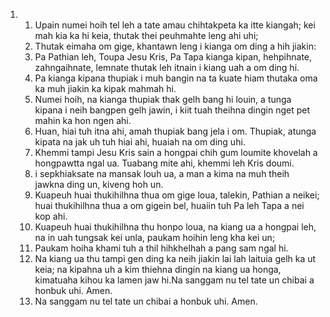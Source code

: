 <ol>
  <li>
    <ol>
      <li>Upain numei hoih tel leh a tate amau chihtakpeta ka itte kiangah; kei mah kia ka hi keia, thutak thei peuhmahte leng ahi uhi;</li>
      <li>Thutak eimaha om gige, khantawn leng i kianga om ding a hih jiakin:</li>
      <li>Pa Pathian leh, Toupa Jesu Kris, Pa Tapa kianga kipan, hehpihnate, zahngaihnate, lemnate thutak leh itnain i kiang uah a om ding hi.</li>
      <li>Pa kianga kipana thupiak i muh bangin na ta kuate hiam thutaka oma ka muh jiakin ka kipak mahmah hi.</li>
      <li>Numei hoih, na kianga thupiak thak gelh bang hi louin, a tunga kipana i neih bangpen gelh jawin, i kiit tuah theihna dingin nget pet mahin ka hon ngen ahi.</li>
      <li>Huan, hiai tuh itna ahi, amah thupiak bang jela i om. Thupiak, atunga kipata na jak uh tuh hiai ahi, huaiah na om ding uhi.</li>
      <li>Khemmi tampi Jesu Kris sain a hongpai chih gum loumite khovelah a hongpawtta ngal ua. Tuabang mite ahi, khemmi leh Kris doumi.</li>
      <li>i sepkhiaksate na mansak louh ua, a man a kima na muh theih jawkna ding un, kiveng hoh un.</li>
      <li>Kuapeuh huai thukihilhna thua om gige loua, talekin, Pathian a neikei; huai thukihilhna thua a om gigein bel, huaiin tuh Pa leh Tapa a nei kop ahi.</li>
      <li>Kuapeuh huai thukihilhna thu honpo loua, na kiang ua a hongpai leh, na in uah tungsak kei unla, paukam hoihin leng kha kei un;</li>
      <li>Paukam hoiha khami tuh a thil hihkhelhah a pang sam ngal hi.</li>
      <li>Na kiang ua thu tampi gen ding ka neih jiakin lai lah laituia gelh ka ut keia; na kipahna uh a kim thiehna dingin na kiang ua honga, kimatuaha kihou ka lamen jaw hi.Na sanggam nu tel tate un chibai a honbuk uhi. Amen.</li>
      <li>Na sanggam nu tel tate un chibai a honbuk uhi. Amen.</li>
    </ol>
  </li>
</ol>